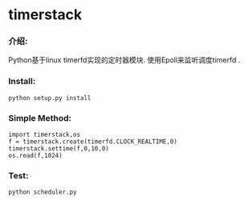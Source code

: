 # timerstack

### 介绍:

Python基于linux timerfd实现的定时器模块. 使用Epoll来监听调度timerfd .

### Install:
```
python setup.py install
```

### Simple Method:

```
import timerstack,os
f = timerstack.create(timerfd.CLOCK_REALTIME,0)
timerstack.settime(f,0,10,0)
os.read(f,1024)
```

### Test:
```
python scheduler.py
```
